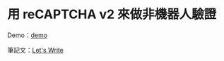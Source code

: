 # 用 reCAPTCHA v2 來做非機器人驗證

Demo：[demo](https://letswritetw.github.io/letswrite-recaptcha-v3/)

筆記文：[Let's Write](https://letswrite.tw/recaptcha-v3/)
